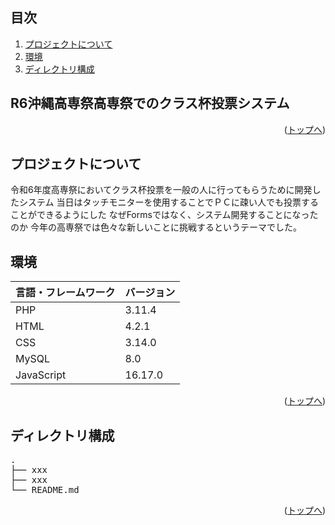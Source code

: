 <div id="top"></div>

## 目次

1. [プロジェクトについて](#プロジェクトについて)
2. [環境](#環境)
3. [ディレクトリ構成](#ディレクトリ構成)


## R6沖縄高専祭高専祭でのクラス杯投票システム

<p align="right">(<a href="#top">トップへ</a>)</p>

## プロジェクトについて

令和6年度高専祭においてクラス杯投票を一般の人に行ってもらうために開発したシステム
当日はタッチモニターを使用することでＰＣに疎い人でも投票することができるようにした
なぜFormsではなく、システム開発することになったのか
今年の高専祭では色々な新しいことに挑戦するというテーマでした。


## 環境

<!-- 言語、フレームワーク、ミドルウェア、インフラの一覧とバージョンを記載 -->

| 言語・フレームワーク  | バージョン |
| --------------------- | ---------- |
| PHP                   | 3.11.4     |
| HTML                  | 4.2.1      |
| CSS                   | 3.14.0     |
| MySQL                 | 8.0        |
| JavaScript            | 16.17.0    |

<p align="right">(<a href="#top">トップへ</a>)</p>

## ディレクトリ構成
<pre>
.
├── xxx
├── xxx
└── README.md
</pre>

<!-- Treeコマンドを使ってディレクトリ構成を記載 -->



<p align="right">(<a href="#top">トップへ</a>)</p>
